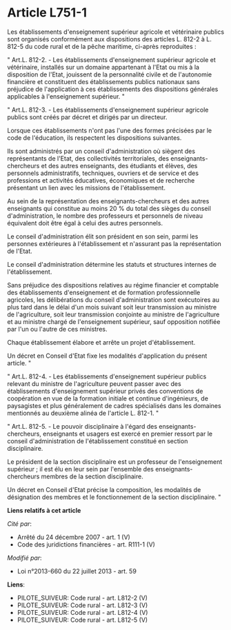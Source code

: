 # Article L751-1

Les établissements d'enseignement supérieur agricole et vétérinaire publics sont organisés conformément aux dispositions des
articles L. 812-2 à L. 812-5 du code rural et de la pêche maritime, ci-après reproduites : 

" Art.L. 812-2. - Les établissements d'enseignement supérieur agricole et vétérinaire, installés sur un domaine appartenant à
l'Etat ou mis à la disposition de l'Etat, jouissent de la personnalité civile et de l'autonomie financière et constituent des
établissements publics nationaux sans préjudice de l'application à ces établissements des dispositions générales applicables
à l'enseignement supérieur. " 

" Art.L. 812-3. - Les établissements d'enseignement supérieur agricole publics sont créés par décret et dirigés par un
directeur. 

Lorsque ces établissements n'ont pas l'une des formes précisées par le code de l'éducation, ils respectent les dispositions
suivantes.

Ils sont administrés par un conseil d'administration où siègent des représentants de l'Etat, des collectivités territoriales,
des enseignants-chercheurs et des autres enseignants, des étudiants et élèves, des personnels administratifs, techniques,
ouvriers et de service et des professions et activités éducatives, économiques et de recherche présentant un lien avec les
missions de l'établissement.

Au sein de la représentation des enseignants-chercheurs et des autres enseignants qui constitue au moins 20 % du total des
sièges du conseil d'administration, le nombre des professeurs et personnels de niveau équivalent doit être égal à celui des
autres personnels.

Le conseil d'administration élit son président en son sein, parmi les personnes extérieures à l'établissement et n'assurant
pas la représentation de l'Etat.

Le conseil d'administration détermine les statuts et structures internes de l'établissement.

Sans préjudice des dispositions relatives au régime financier et comptable des établissements d'enseignement et de formation
professionnelle agricoles, les délibérations du conseil d'administration sont exécutoires au plus tard dans le délai d'un
mois suivant soit leur transmission au ministre de l'agriculture, soit leur transmission conjointe au ministre de
l'agriculture et au ministre chargé de l'enseignement supérieur, sauf opposition notifiée par l'un ou l'autre de ces
ministres.

Chaque établissement élabore et arrête un projet d'établissement.

Un décret en Conseil d'Etat fixe les modalités d'application du présent article. " 

" Art.L. 812-4. - Les établissements d'enseignement supérieur publics relevant du ministre de l'agriculture peuvent passer
avec des établissements d'enseignement supérieur privés des conventions de coopération en vue de la formation initiale et
continue d'ingénieurs, de paysagistes et plus généralement de cadres spécialisés dans les domaines mentionnés au deuxième
alinéa de l'article L. 812-1. " 

" Art.L. 812-5. - Le pouvoir disciplinaire à l'égard des enseignants-chercheurs, enseignants et usagers est exercé en premier
ressort par le conseil d'administration de l'établissement constitué en section disciplinaire. 

Le président de la section disciplinaire est un professeur de l'enseignement supérieur ; il est élu en leur sein par
l'ensemble des enseignants-chercheurs membres de la section disciplinaire. 

Un décret en Conseil d'Etat précise la composition, les modalités de désignation des membres et le fonctionnement de la
section disciplinaire. "

**Liens relatifs à cet article**

_Cité par_:

  - Arrêté du 24 décembre 2007 - art. 1 (V)
  - Code des juridictions financières - art. R111-1 (V)

_Modifié par_:

  - Loi n°2013-660 du 22 juillet 2013 - art. 59

**Liens**:

  - PILOTE_SUIVEUR: Code rural - art. L812-2 (V)
  - PILOTE_SUIVEUR: Code rural - art. L812-3 (V)
  - PILOTE_SUIVEUR: Code rural - art. L812-4 (V)
  - PILOTE_SUIVEUR: Code rural - art. L812-5 (V)
